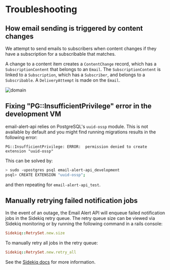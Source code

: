 # Troubleshooting

## How email sending is triggered by content changes

We attempt to send emails to subscribers when content changes if they have a subscription for a subscribable that matches.

A change to a content item creates a `ContentChange` record, which has a `SubscriptionContent` that belongs to an `Email`. The `SubscriptionContent` is linked to a `Subscription`, which has a `Subscriber`, and belongs to a `Subscribable`. A `DeliveryAttempt` is made on the `Email`.

![domain](https://github.com/alphagov/email-alert-api/blob/master/doc/domain.png?raw=true)

## Fixing "PG::InsufficientPrivilege" error in the development VM

email-alert-api relies on PostgreSQL's `uuid-ossp` module. This is not
available by default and you might find running migrations results in
the following error:

```
PG::InsufficientPrivilege: ERROR:  permission denied to create extension "uuid-ossp"
```

This can be solved by:

```bash
> sudo -upostgres psql email-alert-api_development
psql> CREATE EXTENSION "uuid-ossp";
```

and then repeating for `email-alert-api_test`.

## Manually retrying failed notification jobs

In the event of an outage, the Email Alert API will enqueue failed
notification jobs in the Sidekiq retry queue. The retry queue size
can be viewed via Sidekiq monitoring or by running the following
command in a rails console:

```ruby
Sidekiq::RetrySet.new.size
```

To manually retry all jobs in the retry queue:

```ruby
Sidekiq::RetrySet.new.retry_all
```

See the [Sidekiq docs](https://github.com/mperham/sidekiq/wiki/API)
for more information.

